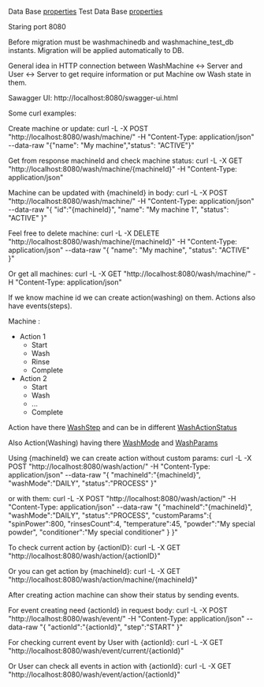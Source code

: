 Data Base [properties](src/main/resources/application.properties)
Test Data Base [properties](src/test/resources/application-test.properties)

Staring port 8080

Before migration must be washmachinedb and washmachine_test_db instants. 
Migration will be applied automatically to DB.

General idea in HTTP connection between WashMachine <-> Server and User <-> Server
to get require information or put Machine ow Wash state in them.

Sawagger UI: http://localhost:8080/swagger-ui.html

Some curl examples:

Create machine or update: 
curl -L -X POST "http://localhost:8080/wash/machine/" -H "Content-Type: application/json" --data-raw "{\"name\": \"My machine\",\"status\": \"ACTIVE\"}"

Get from response machineId and check machine status:
curl -L -X GET "http://localhost:8080/wash/machine/{machineId}" -H "Content-Type: application/json"

Machine can be updated with {machineId} in body:
curl -L -X POST "http://localhost:8080/wash/machine/" -H "Content-Type: application/json" --data-raw "{ \"id\":\"{machineId}\", \"name\": \"My machine 1\", \"status\": \"ACTIVE\" }"

Feel free to delete machine:
curl -L -X DELETE "http://localhost:8080/wash/machine/{machineId}" -H "Content-Type: application/json" --data-raw "{ \"name\": \"My machine\", \"status\": \"ACTIVE\" }"

Or get all machines:
curl -L -X GET "http://localhost:8080/wash/machine/" -H "Content-Type: application/json"


If we know machine id we can create action(washing) on them. Actions also have events(steps).


Machine : 
- Action 1
    - Start
    - Wash 
    - Rinse
    - Complete
- Action 2
    - Start 
    - Wash
    - ...
    - Complete


Action have there [WashStep](src/main/java/com/example/washmachine/common/WashStep.java) 
and can be in different [WashActionStatus](src/main/java/com/example/washmachine/common/WashActionStatus.java)

Also Action(Washing) having there [WashMode](src/main/java/com/example/washmachine/common/WashMode.java) 
and [WashParams](src/main/java/com/example/washmachine/entity/WashParams.java)

Using {machineId} we can create action without custom params: 
curl -L -X POST "http://localhost:8080/wash/action/" -H "Content-Type: application/json" --data-raw "{ \"machineId\":\"{machineId}\", \"washMode\":\"DAILY\", \"status\":\"PROCESS\" }"

or with them:
curl -L -X POST "http://localhost:8080/wash/action/" -H "Content-Type: application/json" --data-raw "{ \"machineId\":\"{machineId}\", \"washMode\":\"DAILY\", \"status\":\"PROCESS\", \"customParams\":{ \"spinPower\":800, \"rinsesCount\":4, \"temperature\":45, \"powder\":\"My special powder\", \"conditioner\":\"My special conditioner\" } }"

To check current action by {actionID}:
curl -L -X GET "http://localhost:8080/wash/action/{actionID}" 

Or you can get action by {machineId}:
curl -L -X GET "http://localhost:8080/wash/action/machine/{machineId}"


After creating action machine can show their status by sending events.

For event creating need {actionId} in request body:
curl -L -X POST "http://localhost:8080/wash/event/" -H "Content-Type: application/json" --data-raw "{ \"actionId\":\"{actionId}\", \"step\":\"START\" }"

For checking current event by User with {actionId}:
curl -L -X GET "http://localhost:8080/wash/event/current/{actionId}" 

Or User can check all events in action with {actionId}:
curl -L -X GET "http://localhost:8080/wash/event/action/{actionId}"